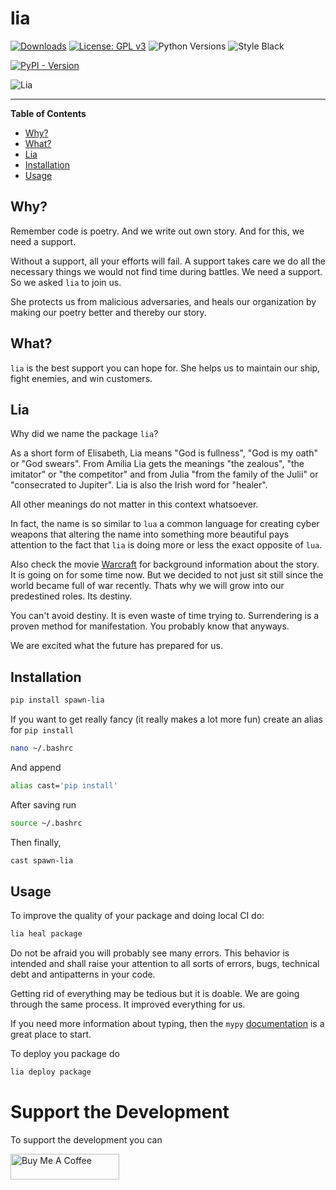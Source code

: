 # lia

[![Downloads](https://static.pepy.tech/personalized-badge/spawn-lia?period=total&units=international_system&left_color=black&right_color=orange&left_text=Downloads)](https://pepy.tech/project/spawn-lia)
[![License: GPL v3](https://img.shields.io/badge/License-GPL_v3-blue.svg)](https://www.gnu.org/licenses/gpl-3.0)
![Python Versions](https://img.shields.io/badge/python-3.8%20%7C%203.9%20%7C%203.10%20%7C%203.11%20%7C%20-blue) 
![Style Black](https://warehouse-camo.ingress.cmh1.psfhosted.org/fbfdc7754183ecf079bc71ddeabaf88f6cbc5c00/68747470733a2f2f696d672e736869656c64732e696f2f62616467652f636f64652532307374796c652d626c61636b2d3030303030302e737667) 


[![PyPI - Version](https://img.shields.io/pypi/v/spawn-lia.svg)](https://pypi.org/project/spawn-lia)

![Lia](lia.jpg)

-----

**Table of Contents**

- [Why?](#why)
- [What?](#what)
- [Lia](#lia)
- [Installation](#installation)
- [Usage](#usage)

## Why? 

Remember code is poetry. And we write out own story. And for this, we need a support.

Without a support, all your efforts will fail. A support takes care we do all the necessary things we would not find time during battles. We need a support. So we asked `lia` to join us. 

She protects us from malicious adversaries, and heals our organization by making our poetry better and thereby our story. 

## What?

`lia` is the best support you can hope for. She helps us to maintain our ship, fight enemies, and win customers. 

## Lia

Why did we name the package `lia`?

As a short form of Elisabeth, Lia means "God is fullness", "God is my oath" or "God swears". From Amilia Lia gets the meanings "the zealous", "the imitator" or "the competitor" and from Julia "from the family of the Julii" or "consecrated to Jupiter". Lia is also the Irish word for "healer".

All other meanings do not matter in this context whatsoever. 

In fact, the name is so similar to `lua` a common language for creating cyber weapons that altering the name into something more beautiful pays attention to the fact that `lia` is doing more or less the exact opposite of `lua`. 

Also check the movie [Warcraft](https://www.imdb.com/title/tt0803096/) for background information about the story. It is going on for some time now. But we decided to not just sit still since the world became full of war recently. Thats why we will grow into our predestined roles. Its destiny. 

You can't avoid destiny. It is even waste of time trying to. Surrendering is a proven method for manifestation. You probably know that anyways. 

We are excited what the future has prepared for us.

## Installation

```bash
pip install spawn-lia
```
If you want to get really fancy (it really makes a lot more fun) create an alias for `pip install`

```bash
nano ~/.bashrc
```
And append 

```bash 
alias cast='pip install'
```
After saving run 
```bash
source ~/.bashrc
```
Then finally, 

```bash
cast spawn-lia
```

## Usage

To improve the quality of your package and doing local CI do:

```bash
lia heal package
```
Do not be afraid you will probably see many errors. This behavior is intended and shall raise your attention to all sorts of errors, bugs, technical debt and antipatterns in your code. 

Getting rid of everything may be tedious but it is doable. We are going through the same process. It improved everything for us.

If you need more information about typing, then the `mypy` [documentation](https://mypy.readthedocs.io/en/stable/getting_started.html) is a great place to start. 


To deploy you package do 

```bash
lia deploy package 
```

# Support the Development 

To support the development you can 

<a href="https://www.buymeacoffee.com/capjmk" target="_blank"><img src="https://cdn.buymeacoffee.com/buttons/default-orange.png" alt="Buy Me A Coffee" height="41" width="174"></a>